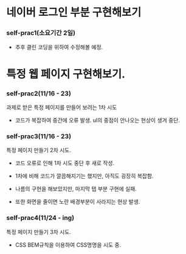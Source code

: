 # 네이버 로그인 부분 구현해보기

### self-prac1(소요기간 2일) 

- 추후 클린 코딩을 위하여 수정해볼 예정.

# 특정 웹 페이지 구현해보기.

### self-prac2(11/16 - 23)
과제로 받은 특정 페이지를 만들어 보려는 1차 시도 

- 코드가 복잡하여 중간에 오류 발생. ul의 중점이 안나오는 현상이 생겨 중단.

### self-prac3(11/16 - 23)
특정 페이지 만들기 2차 시도.

- 코드 오류로 인해 1차 시도 중단 후 새로 작성.

- 1차에 비해 코드가 깔끔해지기는 했지만, 아직도 굉장히 복잡함.

- 나름의 구현을 해보았지만, 마지막 탭 부분 구현에 실패.

- 또한 화면을 줄이면 노란 배경부분이 사라지는 현상 발생.

### self-prac4(11/24 - ing)
특정 페이지 만들기 3차 시도.

- CSS BEM규칙을 이용하여 CSS명명을 시도 중.
